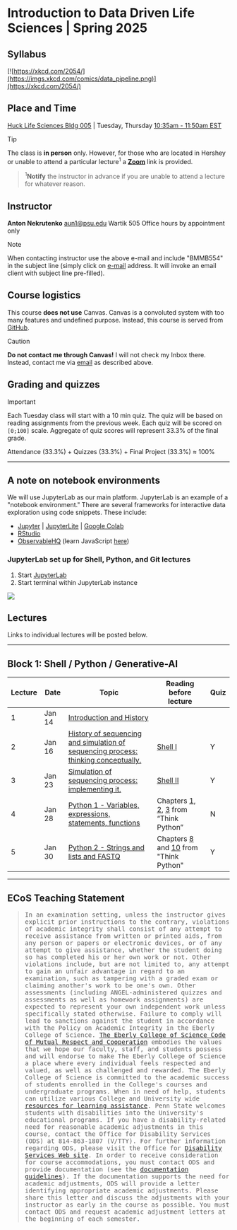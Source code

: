 # Introduction to Data Driven Life Sciences | Spring 2025

## Syllabus

[![https://xkcd.com/2054/](https://imgs.xkcd.com/comics/data_pipeline.png)](https://xkcd.com/2054/)

## Place and Time

[Huck Life Sciences Bldg 005](https://www.map.psu.edu/?id=1134#!m/609644) | Tuesday, Thursday [10:35am - 11:50am EST](https://www.timeanddate.com/)

> [!TIP]
>The class is **in person** only. However, for those who are located in Hershey or unable to attend a particular lecture<sup>1</sup> a [**Zoom**](https://psu.zoom.us/j/92390068604) link is provided. 

> <sup>1</sup>**Notify** the instructor in advance if you are unable to attend a lecture for whatever reason.

## Instructor

**Anton Nekrutenko**
[aun1@psu.edu](mailto:aun1@psu.edu?Subject=BMMB554)
Wartik 505
Office hours by appointment only

> [!NOTE]
> When contacting instructor use the above e-mail and include "BMMB554" in the subject line (simply click on [e-mail](mailto:aun1@psu.edu?Subject=BMMB554) address. It will invoke an email client with subject line pre-filled).

## Course logistics

This course **does not use** Canvas. Canvas is a convoluted system with too many features and undefined purpose. Instead, this course is served from [GitHub](https://github.com/nekrut/BMMB554). 


> [!CAUTION]
> **Do not contact me through Canvas!** I will not check my Inbox there. Instead, contact me via [email](mailto:aun1@psu.edu?Subject=BMMB554) as described above.
> 
## Grading and quizzes

> [!IMPORTANT]
> Each Tuesday class will start with a 10 min quiz. The quiz will be based on reading assignments from the previous week. Each quiz will be scored on `[0;100]` scale. Aggregate of quiz scores will represent 33.3% of the final grade. 

Attendance (33.3%) + Quizzes (33.3%) + Final Project (33.3%)  &#8776; 100%

---

## A note on notebook environments

We will use JupyterLab as our main platform. JupyterLab is an example of a "notebook environment." There are several frameworks for interactive data exploration using code snippets. These include:

- [Jupyter](https://jupyter.org/) | [JupyterLite](https://github.com/jupyterlite) | [Google Colab](https://colab.research.google.com)
- [RStudio](https://posit.co/)
- [ObservableHQ](https://observablehq.com/@d3/gallery?collection=@observablehq/observable-libraries-for-visualization) (learn JavaScript [here](https://eloquentjavascript.net/))

### JupyterLab set up for Shell, Python, and Git lectures

1. Start [JupyterLab](https://mybinder.org/v2/gh/jupyterlab/jupyterlab-demo/try.jupyter.org?urlpath=lab)
2. Start terminal within JupyterLab instance

![](https://i.imgur.com/qSrZwOI.png)


## Lectures

Links to individual lectures will be posted below. 

----

## Block 1: Shell / Python / Generative-AI 

| Lecture | Date | Topic | Reading **before** lecture | Quiz |
|----------|--|---------|---------------------------|----|
| 1 | Jan 14 | [Introduction and History](https://training.galaxyproject.org/topics/data-science/tutorials/gnmx-lecture1/tutorial.html) |   |  |
| 2 | Jan 16 | [History of sequencing and simulation of sequencing process: thinking conceptually.](https://training.galaxyproject.org/topics/data-science/tutorials/gnmx-lecture2/tutorial.html) | [Shell I](https://gxy.io/GTN:T00076) | Y |
| 3 | Jan 23 | [Simulation of sequencing process: implementing it.](https://training.galaxyproject.org/topics/data-science/tutorials/gnmx-lecture2/tutorial.html) | [Shell II](https://gxy.io/GTN:T00074) | Y |
| 4 | Jan 28 | [Python 1 - Variables, expressions, statements, functions](https://training.galaxyproject.org/topics/data-science/tutorials/gnmx-lecture2/tutorial.html) | Chapters [1](https://greenteapress.com/thinkpython2/html/thinkpython2002.html), [2](https://greenteapress.com/thinkpython2/html/thinkpython2003.html), [3](https://greenteapress.com/thinkpython2/html/thinkpython2004.html) from “Think Python” | N |
| 5 | Jan 30 |  [Python 2 - Strings and lists and FASTQ](https://training.galaxyproject.org/topics/data-science/tutorials/gnmx-lecture3/tutorial.html) | Chapters [8](https://greenteapress.com/thinkpython2/html/thinkpython2009.html) and [10](https://greenteapress.com/thinkpython2/html/thinkpython2011.html) from "Think Python" | Y | 

<!--
  
- [Lecture 4](https://training.galaxyproject.org/topics/data-science/tutorials/gnmx-lecture2/tutorial.html) - Intermission + History of Sequencing
- [Lecture 5](https://training.galaxyproject.org/topics/data-science/tutorials/gnmx-lecture2/tutorial.html) - Python 1 - Variables, expressions, statements, functions
- [Lecture 6](https://training.galaxyproject.org/topics/data-science/tutorials/gnmx-lecture3/tutorial.html) - Python 2 - Strings and lists and FASTQ
- [Lecture 7](https://training.galaxyproject.org/topics/data-science/tutorials/gnmx-lecture4/tutorial.html) - Python 3 - A more careful look at lists and dictionaries
- [Lecture 8](https://training.galaxyproject.org/topics/data-science/tutorials/gnmx-lecture5/tutorial.html) - Python 4 - Processing files
- [Lecture 9](https://training.galaxyproject.org/training-material/topics/data-science/tutorials/python-basics/tutorial.html) - Python 5 - Recap (If you feel bored, do [this](https://training.galaxyproject.org/training-material/topics/data-science/tutorials/python-advanced-np-pd/tutorial.html))
- [Lecture 10](https://training.galaxyproject.org/topics/data-science/tutorials/gnmx-lecture6/tutorial.html) - Pandas - A set of tools for data wrangling
- [Lecture 11](https://gallantries.github.io/video-library/videos/statistics/CNN/) - What is Machine Learning: A CNN example 
- [Lecture 12](https://training.galaxyproject.org/topics/data-science/tutorials/gnmx-lecture7/tutorial.html) - Git/GitHub 1 - Git logic
- Lecture 13 - How to create your own web-site using GitHub and Markdown + [Project discussion](https://www.science.org/doi/10.1126/science.aag0822) 
- Lecture 14 - How Illumina works + [Introduction to Galaxy](https://gxy.io/GTN:T00186)
- Lecture 15 - [QCing](https://training.galaxyproject.org/training-material/topics/introduction/tutorials/vsi_qc/tutorial.html) and [algorithmic foundation of mapping](https://github.com/nekrut/BMMB554/blob/master/2024/finding_matches.md)
- Lecture 16 - [Element Biosciences Sequencing](http://dx.doi.org/10.1038/s41587-023-01750-7) + [Adding yourself to BMMB554 queue](https://github.com/nekrut/BMMB554/blob/master/2024/galaxy_queue.md) + [Mapping and postprocessing of mapped data](https://gxy.io/GTN:T00188)
- Lecture 17 - [PacBio](https://github.com/nekrut/BMMB554/blob/master/2024/pacbio.md) + Creating a mapping workflow + [Understanding BAM files](https://samtools.github.io/hts-specs/SAMv1.pdf)
- Lecture 18 - [Calling variants in non-diploid systems](https://github.com/nekrut/BMMB554/blob/master/2024/nonD_variant_calling.md)
- Lecture 18 - [ONT](https://github.com/nekrut/BMMB554/blob/master/2024/ont.md) + [First look at MEGA trajectories: Is there anything?](https://github.com/nekrut/BMMB554/blob/master/2024/assessimg_variants.md)
- Lecture 19 - [Rerunning based on custom reference](https://github.com/nekrut/BMMB554/blob/master/2024/how_to_rerun.md), [Alignment: What are the differences between strains?](https://github.com/nekrut/BMMB554/blob/master/2024/alignment.md)
- Lecture 20 - [Why genome alignments are difficult](https://github.com/nekrut/BMMB554/blob/master/2024/alignment.md)
- Lecture 21 - Discussion of the [final project](https://github.com/nekrut/BMMB554/blob/master/2024/project.md). 

-->

-----

## ECoS Teaching Statement

><tt>In an examination setting, unless the instructor gives explicit prior instructions to the contrary, violations of academic integrity shall consist of any attempt to receive assistance from written or printed aids, from any person or papers or electronic devices, or of any attempt to give assistance, whether the student doing so has completed his or her own work or not. Other violations include, but are not limited to, any attempt to gain an unfair advantage in regard to an examination, such as tampering with a graded exam or claiming another's work to be one's own. Other assessments (including ANGEL-administered quizzes and assessments as well as homework assignments) are expected to represent your own independent work unless specifically stated otherwise. Failure to comply will lead to sanctions against the student in accordance with the Policy on Academic Integrity in the Eberly College of Science. [The Eberly College of Science Code of Mutual Respect and Cooperation](www.science.psu.edu/climate/Code-of-Mutual-Respect-final.pdf) embodies the values that we hope our faculty, staff, and students possess and will endorse to make The Eberly College of Science a place where every individual feels respected and valued, as well as challenged and rewarded.   The Eberly College of Science is committed to the academic success of students enrolled in the College's  courses and undergraduate programs. When in need of help, students can utilize various College and University wide [resources for learning assistance](http://www.science.psu.edu/advising/success). Penn State welcomes students with disabilities into the University's educational programs. If you have a disability-related need for reasonable academic adjustments in this course, contact the Office for Disability Services (ODS) at 814-863-1807 (V/TTY). For further information regarding ODS, please visit the Office for [Disability Services Web site](http://equity.psu.edu/ods/). In order to receive consideration for course accommodations, you must contact ODS and provide documentation (see the [documentation guidelines](http://equity.psu.edu/student-disability-resources/guidelines)). If the documentation supports the need for academic adjustments, ODS will provide a letter identifying appropriate academic adjustments. Please share this letter and discuss the adjustments with your instructor as early in the course as possible. You must contact ODS and request academic adjustment letters at the beginning of each semester.</tt>

